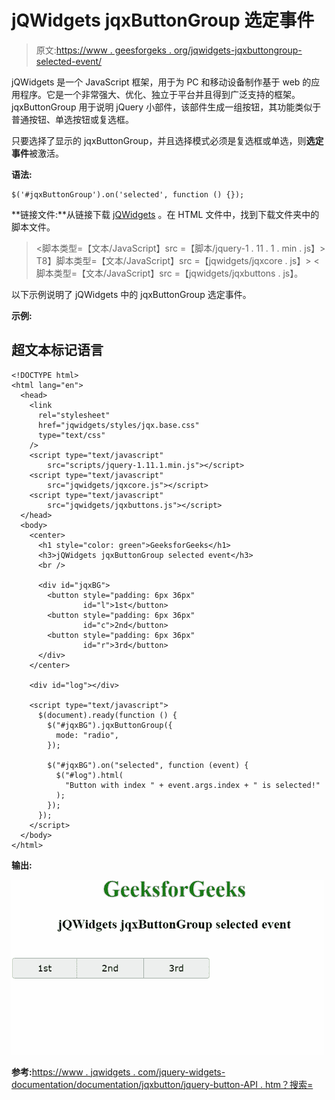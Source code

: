 # jQWidgets jqxButtonGroup 选定事件

> 原文:[https://www . geesforgeks . org/jqwidgets-jqxbuttongroup-selected-event/](https://www.geeksforgeeks.org/jqwidgets-jqxbuttongroup-selected-event/)

jQWidgets 是一个 JavaScript 框架，用于为 PC 和移动设备制作基于 web 的应用程序。它是一个非常强大、优化、独立于平台并且得到广泛支持的框架。jqxButtonGroup 用于说明 jQuery 小部件，该部件生成一组按钮，其功能类似于普通按钮、单选按钮或复选框。

只要选择了显示的 jqxButtonGroup，并且选择模式必须是复选框或单选，则**选定事件**被激活。

**语法:**

```
$('#jqxButtonGroup').on('selected', function () {});  
```

**链接文件:**从链接下载 [jQWidgets](https://www.jqwidgets.com/download/) 。在 HTML 文件中，找到下载文件夹中的脚本文件。

> <link rel="”stylesheet”" href="”jqwidgets/styles/jqx.base.css”" type="”text/css”">
> <脚本类型=【文本/JavaScript】src =【脚本/jquery-1 . 11 . 1 . min . js】></脚本>
> T8】脚本类型=【文本/JavaScript】src =【jqwidgets/jqxcore . js】></脚本>
> <脚本类型=【文本/JavaScript】src =【jqwidgets/jqxbuttons . js】。

以下示例说明了 jQWidgets 中的 jqxButtonGroup 选定事件。

**示例:**

## 超文本标记语言

```
<!DOCTYPE html>
<html lang="en">
  <head>
    <link
      rel="stylesheet"
      href="jqwidgets/styles/jqx.base.css"
      type="text/css"
    />
    <script type="text/javascript" 
        src="scripts/jquery-1.11.1.min.js"></script>
    <script type="text/javascript" 
        src="jqwidgets/jqxcore.js"></script>
    <script type="text/javascript" 
        src="jqwidgets/jqxbuttons.js"></script>
  </head>
  <body>
    <center>
      <h1 style="color: green">GeeksforGeeks</h1>
      <h3>jQWidgets jqxButtonGroup selected event</h3>
      <br />

      <div id="jqxBG">
        <button style="padding: 6px 36px" 
                id="l">1st</button>
        <button style="padding: 6px 36px" 
                id="c">2nd</button>
        <button style="padding: 6px 36px" 
                id="r">3rd</button>
      </div>
    </center>

    <div id="log"></div>

    <script type="text/javascript">
      $(document).ready(function () {
        $("#jqxBG").jqxButtonGroup({
          mode: "radio",
        });

        $("#jqxBG").on("selected", function (event) {
          $("#log").html(
            "Button with index " + event.args.index + " is selected!"
          );
        });
      });
    </script>
  </body>
</html>
```

**输出:**

![](img/08725aa7af2ee3fc93ced756725e63b3.png)

**参考:**[https://www . jqwidgets . com/jquery-widgets-documentation/documentation/jqxbutton/jquery-button-API . htm？搜索=](https://www.jqwidgets.com/jquery-widgets-documentation/documentation/jqxbutton/jquery-button-api.htm?search=)
